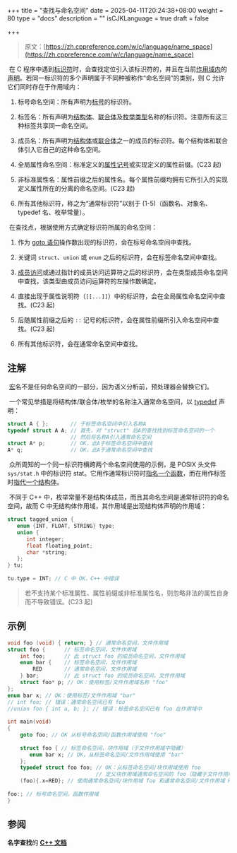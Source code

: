 +++
title = "查找与命名空间"
date = 2025-04-11T20:24:38+08:00
weight = 80
type = "docs"
description = ""
isCJKLanguage = true
draft = false

+++

> 原文：[https://zh.cppreference.com/w/c/language/name_space](https://zh.cppreference.com/w/c/language/name_space)

​	在 C 程序中遇到[标识符](https://zh.cppreference.com/w/c/language/identifier)时，会查找定位引入该标识符的，并且在当前[作用域内](https://zh.cppreference.com/w/c/language/scope)的[声明](https://zh.cppreference.com/w/c/language/declarations)。若同一标识符的多个声明属于不同种被称作“命名空间”的类别，则 C 允许它们同时存在于作用域内：

1) 标号命名空间：所有声明为[标号](https://zh.cppreference.com/w/c/language/statements#.E6.A0.87.E5.8F.B7)的标识符。
2) 标签名：所有声明为[结构体](https://zh.cppreference.com/w/c/language/struct)、[联合体](https://zh.cppreference.com/w/c/language/union)及[枚举类型](https://zh.cppreference.com/w/c/language/enum)名称的标识符。注意所有这三种标签共享同一命名空间。
3) 成员名：所有声明为[结构体](https://zh.cppreference.com/w/c/language/struct)或[联合体](https://zh.cppreference.com/w/c/language/union)之一的成员的标识符。每个结构体和联合体引入它自己的这种命名空间。
4) 全局属性命名空间：标准定义的[属性记号](https://zh.cppreference.com/w/c/language/attributes)或实现定义的属性前缀。(C23 起)
5)  非标准属性名：属性前缀之后的属性名。每个属性前缀均拥有它所引入的实现定义属性所在的分离的命名空间。(C23 起)

6) 所有其他标识符，称之为“通常标识符”以别于 (1-5)（函数名、对象名、typedef 名、枚举常量）。

​	在查找点，根据使用方式确定标识符所属的命名空间：

1) 作为 [goto 语句](https://zh.cppreference.com/w/c/language/goto)操作数出现的标识符，会在标号命名空间中查找。
2) 关键词 `struct`、`union` 或 `enum` 之后的标识符，会在标签命名空间中查找。
3) [成员访问](https://zh.cppreference.com/w/c/language/operator_member_access)或通过指针的成员访问运算符之后的标识符，会在类型成员命名空间中查找，该类型由成员访问运算符的左操作数确定。
4) 直接出现于属性说明符（`[[...]]`）中的标识符，会在全局属性命名空间中查找。(C23 起)
5) 后随属性前缀之后的 `::` 记号的标识符，会在属性前缀所引入命名空间中查找。(C23 起)

6) 所有其他标识符，会在通常命名空间中查找。

## 注解

​	[宏](https://zh.cppreference.com/w/c/preprocessor/replace)名不是任何命名空间的一部分，因为语义分析前，预处理器会替换它们。

​	一个常见举措是将结构体/联合体/枚举的名称注入通常命名空间，以 [typedef](https://zh.cppreference.com/w/c/language/typedef) 声明：

```c
struct A { };       // 于标签命名空间中引入名称A
typedef struct A A; // 首先，对 "struct" 后A的查找找到标签命名空间的一个
                    // 然后将名称A引入通常命名空间
struct A* p;        // OK，此A于标签命名空间中查找
A* q;               // OK，此A于通常命名空间中查找
```

​	众所周知的一个同一标识符横跨两个命名空间使用的示例，是 POSIX 头文件 `sys/stat.h` 中的标识符 stat。它用作通常标识符时[指名一个函数](http://pubs.opengroup.org/onlinepubs/9699919799/)，而在用作标签时[指代一个结构体](http://pubs.opengroup.org/onlinepubs/9699919799/basedefs/sys_stat.h.html)。

​	不同于 C++ 中，枚举常量不是结构体成员，而且其命名空间是通常标识符的命名空间，故而 C 中无结构体作用域，其作用域是出现结构体声明的作用域：

```c
struct tagged_union {
   enum {INT, FLOAT, STRING} type;
   union {
      int integer;
      float floating_point;
      char *string;
   };
} tu;
 
tu.type = INT; // C 中 OK，C++ 中错误
```

> ​	若不支持某个标准属性、属性前缀或非标准属性名，则忽略非法的属性自身而不导致错误。(C23 起)

## 示例

```c
void foo (void) { return; } // 通常命名空间，文件作用域
struct foo {      // 标签命名空间，文件作用域
    int foo;      // 此 struct foo 的成员命名空间，文件作用域
    enum bar {    // 标签命名空间，文件作用域
        RED       // 通常命名空间，文件作用域
    } bar;        // 此 struct foo 的成员命名空间，文件作用域
    struct foo* p; // OK：使用标签/文件作用域名称 "foo"
};
enum bar x; // OK：使用标签/文件作用域 "bar"
// int foo; // 错误：通常命名空间已有 foo
//union foo { int a, b; }; // 错误：标签命名空间已有 foo 在作用域中
 
int main(void)
{
    goto foo; // OK 从标号命名空间/函数作用域使用 "foo"
 
    struct foo { // 标签命名空间，块作用域（于文件作用域中隐藏）
       enum bar x; // OK，从标签命名空间/文件作用域使用 "bar"
    };
    typedef struct foo foo; // OK：从标签命名空间/块作用域使用 foo
                            // 定义块作用域通常命名空间的 foo（隐藏于文件作用域）
    (foo){.x=RED}; // 使用通常命名空间/块作用域 foo 和通常命名空间/文件作用域 RED
 
foo:; // 标号命名空间，函数作用域
}
```

## 参阅

**名字查找**的 **[C++ 文档](https://zh.cppreference.com/w/cpp/language/lookup)**
